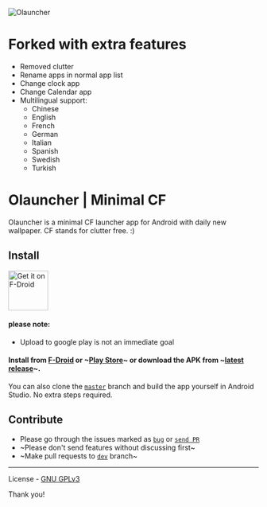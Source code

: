 ![Olauncher](https://repository-images.githubusercontent.com/278638069/db0acb80-661b-11eb-803e-926cae5dccb4)

# Forked with extra features

- Removed clutter
- Rename apps in normal app list
- Change clock app
- Change Calendar app
- Multilingual support:
  - Chinese
  - English
  - French
  - German
  - Italian
  - Spanish
  - Swedish
  - Turkish 



# Olauncher | Minimal CF
Olauncher is a minimal CF launcher app for Android with daily new wallpaper. CF stands for clutter free. :)

## Install
[<img src="https://fdroid.gitlab.io/artwork/badge/get-it-on.png"
    alt="Get it on F-Droid"
    height="80">](https://f-droid.org/packages/app.olaunchercf/)

#### please note:
* Upload to google play is not an immediate goal

#### Install from [F-Droid](https://f-droid.org/packages/app.olauncher) or ~[Play Store](https://play.google.com/store/apps/details?id=app.olauncher)~ or download the APK from ~[latest release](https://github.com/tanujnotes/Olauncher/releases/)~.

You can also clone the [`master`](https://github.com/jooooscha/olauncher/tree/master) branch and build the app yourself in Android Studio. No extra steps required.

## Contribute
* Please go through the issues marked as [`bug`](https://github.com/tanujnotes/Olauncher/issues?q=is%3Aissue+is%3Aopen+label%3Abug) or [`send PR`](https://github.com/tanujnotes/Olauncher/issues?q=is%3Aissue+is%3Aopen+label%3A%22send+PR%22)
* ~Please don't send features without discussing first~
* ~Make pull requests to [`dev`](https://github.com/tanujnotes/olauncher/tree/dev) branch~


---

License - [GNU GPLv3](https://www.gnu.org/licenses/gpl-3.0.en.html)

Thank you!
